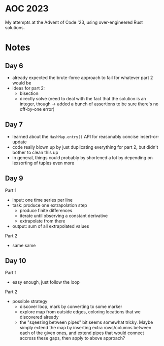 # AOC 2023

My attempts at the Advent of Code '23, using over-engineered Rust solutions.


# Notes

## Day 6
- already expected the brute-force approach to fail for whatever part 2 would be
- ideas for part 2:
    - bisection
    - directly solve (need to deal with the fact that the solution is an integer, though -> added a bunch of assertions to be sure there's no off-by-one error)

## Day 7
- learned about the `HashMap.entry()` API for reasonably concise insert-or-update
- code really blown up by just duplicating everything for part 2, but didn't bother to clean this up
- in general, things could probably by shortened a lot by depending on lexsorting of tuples even more

## Day 9

Part 1
- input: one time series per line
- task: produce one extrapolation step
    - produce finite differences
    - iterate until observing a constant derivative
    - extrapolate from there
- output: sum of all extrapolated values

Part 2
- same same

## Day 10
Part 1
- easy enough, just follow the loop

Part 2
- possible strategy
    - discover loop, mark by converting to some marker
    - explore map from outside edges, coloring locations that we discovered already
    - the "sqeezing between pipes" bit seems somewhat tricky. Maybe simply extend the map by inserting extra rows/columns between each of the given ones, and extend pipes that would connect accross these gaps, then apply to above approach?
